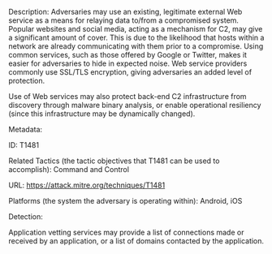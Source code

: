 Description: Adversaries may use an existing, legitimate external Web service as a means for relaying data to/from a compromised system. Popular websites and social media, acting as a mechanism for C2, may give a significant amount of cover. This is due to the likelihood that hosts within a network are already communicating with them prior to a compromise. Using common services, such as those offered by Google or Twitter, makes it easier for adversaries to hide in expected noise. Web service providers commonly use SSL/TLS encryption, giving adversaries an added level of protection.

Use of Web services may also protect back-end C2 infrastructure from discovery through malware binary analysis, or enable operational resiliency (since this infrastructure may be dynamically changed).

Metadata:

ID: T1481

Related Tactics (the tactic objectives that T1481 can be used to accomplish): Command and Control

URL: https://attack.mitre.org/techniques/T1481

Platforms (the system the adversary is operating within): Android, iOS

Detection:

Application vetting services may provide a list of connections made or received by an application, or a list of domains contacted by the application.